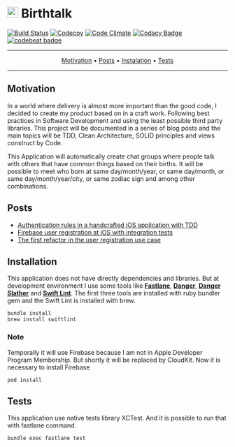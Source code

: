 <h1>
<img src="https://raw.githubusercontent.com/ronanrodrigo/birthtalk/master/Birthtalk/Base/AppIcon.png" height=25/>
Birthtalk
</h1>

[![Build Status](https://www.bitrise.io/app/b4dee8da6855abcf.svg?token=PZRRPLn8fE63D9oTQ48LrQ&branch=master)](https://www.bitrise.io/app/b4dee8da6855abcf)
[![Codecov](https://codecov.io/github/ronanrodrigo/birthtalk/coverage.svg?precision=2)](https://codecov.io/gh/ronanrodrigo/birthtalk)
[![Code Climate](https://codeclimate.com/github/ronanrodrigo/birthtalk/badges/gpa.svg)](https://codeclimate.com/github/ronanrodrigo/birthtalk)
[![Codacy Badge](https://api.codacy.com/project/badge/Grade/7802652f066d4d77817d483b914bea63)](https://www.codacy.com/app/ronanrodrigo/birthtalk?utm_source=github.com&amp;utm_medium=referral&amp;utm_content=ronanrodrigo/birthtalk&amp;utm_campaign=Badge_Grade)
[![codebeat badge](https://codebeat.co/badges/5b082024-2523-4ea1-a64b-84915814a346)](https://codebeat.co/projects/github-com-ronanrodrigo-birthtalk-master)

-------
<p align="center">
  <a href="#motivation">Motivation</a> •
  <a href="#posts">Posts</a> •
  <a href="#installation">Instalation</a> •
  <a href="#tests">Tests</a>
</p>

-------

## Motivation
In a world where delivery is almost more important than the good code, I decided to create my product based on in a craft work. Following best practices in Software Development and using the least possible third party libraries. This project will be documented in a series of blog posts and the main topics will be TDD, Clean Architecture, SOLID principles and views construct by Code.

This Application will automatically create chat groups where people talk with others that have common things based on their births. It will be possible to meet who born at same day/month/year, or same day/month, or same day/month/year/city, or same zodiac sign and among other combinations.

## Posts
- [Authentication rules in a handcrafted iOS application with TDD](https://medium.com/cocoaacademymag/authentication-rules-in-a-handcrafted-ios-application-with-tdd-8db5396ebac6#.7kq4cc2x5)
- [Firebase user registration at iOS with integration tests](https://medium.com/cocoaacademymag/firebase-user-registration-at-ios-with-integration-tests-fa450e4ec8bb)
- [The first refactor in the user registration use case](https://medium.com/cocoaacademymag/the-first-refactor-in-the-user-registration-use-case-238240a29972)

## Installation
This application does not have directly dependencies and libraries. But at development environment I use some tools like **[Fastlane](http://fastlane.tools)**, **[Danger](http://danger.systems)**, **[Danger Slather](https://github.com/SlatherOrg/slather)** and **[Swift Lint](https://github.com/realm/SwiftLint)**. The first three tools are  installed with ruby bundler gem and the Swift Lint is installed with brew.

```shell
bundle install
brew install swiftlint
```

### Note
Temporally it will use Firebase because I am not in Apple Developer Program Membership. But shortly it will be replaced by CloudKit. Now it is necessary to install Firebase

```shell
pod install
```

## Tests
This application use native tests library XCTest. And it is possible to run that with fastlane command.

```shell
bundle exec fastlane test
```
